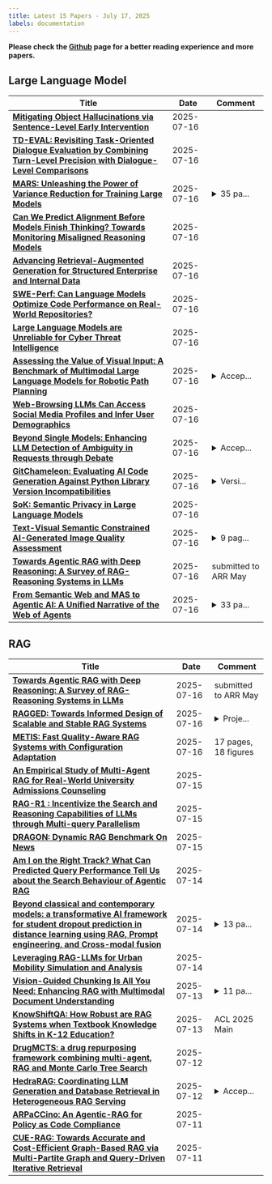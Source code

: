 ```yaml
---
title: Latest 15 Papers - July 17, 2025
labels: documentation
---
```

**Please check the [Github](https://github.com/zezhishao/MTS_Daily_ArXiv) page for a better reading experience and more papers.**

## Large Language Model
| **Title** | **Date** | **Comment** |
| --- | --- | --- |
| **[Mitigating Object Hallucinations via Sentence-Level Early Intervention](http://arxiv.org/abs/2507.12455v1)** | 2025-07-16 |  |
| **[TD-EVAL: Revisiting Task-Oriented Dialogue Evaluation by Combining Turn-Level Precision with Dialogue-Level Comparisons](http://arxiv.org/abs/2504.19982v2)** | 2025-07-16 |  |
| **[MARS: Unleashing the Power of Variance Reduction for Training Large Models](http://arxiv.org/abs/2411.10438v3)** | 2025-07-16 | <details><summary>35 pa...</summary><p>35 pages, 19 figures, 12 tables</p></details> |
| **[Can We Predict Alignment Before Models Finish Thinking? Towards Monitoring Misaligned Reasoning Models](http://arxiv.org/abs/2507.12428v1)** | 2025-07-16 |  |
| **[Advancing Retrieval-Augmented Generation for Structured Enterprise and Internal Data](http://arxiv.org/abs/2507.12425v1)** | 2025-07-16 |  |
| **[SWE-Perf: Can Language Models Optimize Code Performance on Real-World Repositories?](http://arxiv.org/abs/2507.12415v1)** | 2025-07-16 |  |
| **[Large Language Models are Unreliable for Cyber Threat Intelligence](http://arxiv.org/abs/2503.23175v2)** | 2025-07-16 |  |
| **[Assessing the Value of Visual Input: A Benchmark of Multimodal Large Language Models for Robotic Path Planning](http://arxiv.org/abs/2507.12391v1)** | 2025-07-16 | <details><summary>Accep...</summary><p>Accepted at the 2025 SICE Festival with Annual Conference (SICE FES)</p></details> |
| **[Web-Browsing LLMs Can Access Social Media Profiles and Infer User Demographics](http://arxiv.org/abs/2507.12372v1)** | 2025-07-16 |  |
| **[Beyond Single Models: Enhancing LLM Detection of Ambiguity in Requests through Debate](http://arxiv.org/abs/2507.12370v1)** | 2025-07-16 | <details><summary>Accep...</summary><p>Accepted at the 2025 SICE Festival with Annual Conference (SICE FES)</p></details> |
| **[GitChameleon: Evaluating AI Code Generation Against Python Library Version Incompatibilities](http://arxiv.org/abs/2507.12367v1)** | 2025-07-16 | <details><summary>Versi...</summary><p>Version 2 of the dataset from: arXiv:2411.05830</p></details> |
| **[SoK: Semantic Privacy in Large Language Models](http://arxiv.org/abs/2506.23603v2)** | 2025-07-16 |  |
| **[Text-Visual Semantic Constrained AI-Generated Image Quality Assessment](http://arxiv.org/abs/2507.10432v3)** | 2025-07-16 | <details><summary>9 pag...</summary><p>9 pages, 5 figures, Accepted at ACMMM 2025</p></details> |
| **[Towards Agentic RAG with Deep Reasoning: A Survey of RAG-Reasoning Systems in LLMs](http://arxiv.org/abs/2507.09477v2)** | 2025-07-16 | submitted to ARR May |
| **[From Semantic Web and MAS to Agentic AI: A Unified Narrative of the Web of Agents](http://arxiv.org/abs/2507.10644v2)** | 2025-07-16 | <details><summary>33 pa...</summary><p>33 pages, 9 figures, 8 tables</p></details> |

## RAG
| **Title** | **Date** | **Comment** |
| --- | --- | --- |
| **[Towards Agentic RAG with Deep Reasoning: A Survey of RAG-Reasoning Systems in LLMs](http://arxiv.org/abs/2507.09477v2)** | 2025-07-16 | submitted to ARR May |
| **[RAGGED: Towards Informed Design of Scalable and Stable RAG Systems](http://arxiv.org/abs/2403.09040v3)** | 2025-07-16 | <details><summary>Proje...</summary><p>Project page: https://github.com/neulab/ragged</p></details> |
| **[METIS: Fast Quality-Aware RAG Systems with Configuration Adaptation](http://arxiv.org/abs/2412.10543v2)** | 2025-07-16 | 17 pages, 18 figures |
| **[An Empirical Study of Multi-Agent RAG for Real-World University Admissions Counseling](http://arxiv.org/abs/2507.11272v1)** | 2025-07-15 |  |
| **[RAG-R1 : Incentivize the Search and Reasoning Capabilities of LLMs through Multi-query Parallelism](http://arxiv.org/abs/2507.02962v3)** | 2025-07-15 |  |
| **[DRAGON: Dynamic RAG Benchmark On News](http://arxiv.org/abs/2507.05713v2)** | 2025-07-15 |  |
| **[Am I on the Right Track? What Can Predicted Query Performance Tell Us about the Search Behaviour of Agentic RAG](http://arxiv.org/abs/2507.10411v1)** | 2025-07-14 |  |
| **[Beyond classical and contemporary models: a transformative AI framework for student dropout prediction in distance learning using RAG, Prompt engineering, and Cross-modal fusion](http://arxiv.org/abs/2507.05285v2)** | 2025-07-14 | <details><summary>13 pa...</summary><p>13 pages, 8 figures, 1 Algorithms, 17th International Conference on Education and New Learning Technologies,: 30 June-2 July, 2025 Location: Palma, Spain</p></details> |
| **[Leveraging RAG-LLMs for Urban Mobility Simulation and Analysis](http://arxiv.org/abs/2507.10382v1)** | 2025-07-14 |  |
| **[Vision-Guided Chunking Is All You Need: Enhancing RAG with Multimodal Document Understanding](http://arxiv.org/abs/2506.16035v2)** | 2025-07-13 | <details><summary>11 pa...</summary><p>11 pages, 1 Figure, 1 Table</p></details> |
| **[KnowShiftQA: How Robust are RAG Systems when Textbook Knowledge Shifts in K-12 Education?](http://arxiv.org/abs/2412.08985v3)** | 2025-07-13 | ACL 2025 Main |
| **[DrugMCTS: a drug repurposing framework combining multi-agent, RAG and Monte Carlo Tree Search](http://arxiv.org/abs/2507.07426v2)** | 2025-07-12 |  |
| **[HedraRAG: Coordinating LLM Generation and Database Retrieval in Heterogeneous RAG Serving](http://arxiv.org/abs/2507.09138v1)** | 2025-07-12 | <details><summary>Accep...</summary><p>Accepted by SOSP 2025</p></details> |
| **[ARPaCCino: An Agentic-RAG for Policy as Code Compliance](http://arxiv.org/abs/2507.10584v1)** | 2025-07-11 |  |
| **[CUE-RAG: Towards Accurate and Cost-Efficient Graph-Based RAG via Multi-Partite Graph and Query-Driven Iterative Retrieval](http://arxiv.org/abs/2507.08445v1)** | 2025-07-11 |  |

